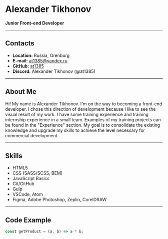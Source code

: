 # Alexander Tikhonov

__Junior Front-end Developer__

---
## Contacts
* __Location:__ Russia, Orenburg
* __E-mail:__ [at1385@yandex.ru](at1385@yandex.ru)
* __GitHub:__ [at1385](https://github.com/at1385)
* __Discord:__ Alexander Tikhonov (@at1385)

---
## About Me
Hi! My name is Alexander Tikhonov. I'm on the way to becoming a front-end developer. I chose this direction of development because I like to see the visual result of my work. I have some training experience and training internship experience in a small team. Examples of my training projects can be found in the "Experience" section. My goal is to consolidate the existing knowledge and upgrade my skills to achieve the level necessary for commercial development.

---
## Skills
* HTML5
* CSS (SASS/SCSS, BEM)
* JavaScript Basics
* Git/GitHub
* Gulp
* VSCode, Atom
* Figma, Adobe Photoshop, Zeplin, CorelDRAW

---
## Code Example
```javascript
const getProduct = (a, b) => a * b;
```
